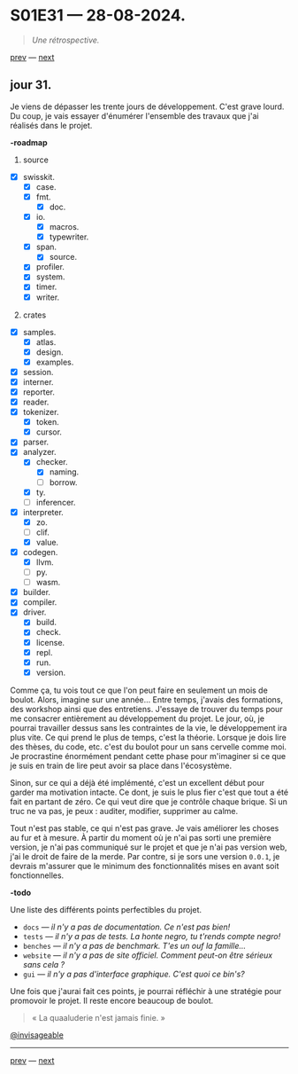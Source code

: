 # S01E31 — 28-08-2024.

> *Une rétrospective.*

[prev](S01E30-27-08-2024.md) — [next](S01E32-29-08-2024.md)

## jour 31.

Je viens de dépasser les trente jours de développement. C'est grave lourd. Du coup, je vais essayer d'énumérer l'ensemble des travaux que j'ai réalisés dans le projet.   

**-roadmap**

1. source

- [x] swisskit.
  - [x] case.
  - [x] fmt.
    - [x] doc.
  - [x] io.
    - [x] macros.
    - [x] typewriter.
  - [x] span.
    - [x] source.
  - [x] profiler.
  - [x] system.
  - [x] timer.
  - [x] writer.

2. crates

- [x] samples.
  - [x] atlas.
  - [x] design.
  - [x] examples.
- [x] session.
- [x] interner.
- [x] reporter.
- [x] reader.
- [x] tokenizer.
  - [x] token.
  - [x] cursor.
- [x] parser.
- [x] analyzer.
  - [x] checker.
    - [x] naming.
    - [ ] borrow.
  - [x] ty.
  - [ ] inferencer.
- [x] interpreter.
  - [x] zo.
  - [ ] clif.
  - [x] value.
- [x] codegen.
  - [x] llvm.
  - [ ] py.
  - [ ] wasm.
- [x] builder.
- [x] compiler.
- [x] driver.
  - [x] build.
  - [x] check.
  - [x] license.
  - [x] repl.
  - [x] run.
  - [x] version.

Comme ça, tu vois tout ce que l'on peut faire en seulement un mois de boulot. Alors, imagine sur une année... Entre temps, j'avais des formations, des workshop ainsi que des entretiens. J'essaye de trouver du temps pour me consacrer entièrement au développement du projet. Le jour, où, je pourrai travailler dessus sans les contraintes de la vie, le développement ira plus vite. Ce qui prend le plus de temps, c'est la théorie. Lorsque je dois lire des thèses, du code, etc. c'est du boulot pour un sans cervelle comme moi. Je procrastine énormément pendant cette phase pour m'imaginer si ce que je suis en train de lire peut avoir sa place dans l'écosystème.   

Sinon, sur ce qui a déjà été implémenté, c'est un excellent début pour garder ma motivation intacte. Ce dont, je suis le plus fier c'est que tout a été fait en partant de zéro. Ce qui veut dire que je contrôle chaque brique. Si un truc ne va pas, je peux : auditer, modifier, supprimer au calme.   

Tout n'est pas stable, ce qui n'est pas grave. Je vais améliorer les choses au fur et à mesure. À partir du moment où je n'ai pas sorti une première version, je n'ai pas communiqué sur le projet et que je n'ai pas version web, j'ai le droit de faire de la merde. Par contre, si je sors une version `0.0.1`, je devrais m'assurer que le minimum des fonctionnalités mises en avant soit fonctionnelles.    

**-todo**

Une liste des différents points perfectibles du projet.   

- `docs` — *il n'y a pas de documentation. Ce n'est pas bien!*
- `tests` — *il n'y a pas de tests. La honte negro, tu t'rends compte negro!*
- `benches` — *il n'y a pas de benchmark. T'es un ouf la famille...*
- `website` — *il n'y a pas de site officiel. Comment peut-on être sérieux sans cela ?*
- `gui` — *il n'y a pas d'interface graphique. C'est quoi ce bin's?*

Une fois que j'aurai fait ces points, je pourrai réfléchir à une stratégie pour promovoir le projet. Il reste encore beaucoup de boulot.    

> « La quaaluderie n'est jamais finie. »    
    
[@invisageable](https://twitter.com/invisageable)   

---

[prev](S01E30-27-08-2024.md) — [next](S01E32-29-08-2024.md)   
